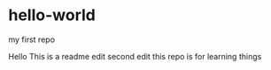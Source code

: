 # hello-world
my first repo

Hello
This is a readme edit
second edit
this repo is for learning things
